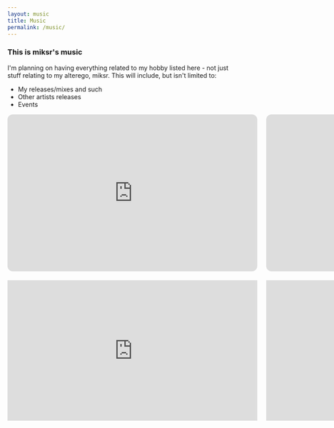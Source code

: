 ```yaml
---
layout: music
title: Music
permalink: /music/
---
```


### This is miksr's music
I'm planning on having everything related to my hobby listed here - not just stuff relating to my alterego, miksr. 
This will include, but isn't limited to:
 - My releases/mixes and such
 - Other artists releases
 - Events

<!-- For adding more songs: Place entire embed code inside another <div></div>. Then remove everything inside the <a></a> thats in the iframe part of the embed code. Should be good to go. -->

<div class="grid-container" style="display: grid; grid-gap: 20px; grid-template-columns: auto auto; align-content: center;">
    
<div><iframe style="border-radius:12px" src="https://open.spotify.com/embed/playlist/76uIy5WoBGnPlBxQ0ukTf8?utm_source=generator" width="100%" height="352" frameBorder="0" allowfullscreen="" allow="autoplay; clipboard-write; encrypted-media; fullscreen; picture-in-picture" loading="lazy"></iframe></div>

<div><iframe style="border-radius:12px" src="https://open.spotify.com/embed/playlist/5ng4fEKEsQo3i2DFR3ExpW?utm_source=generator" width="100%" height="352" frameBorder="0" allowfullscreen="" allow="autoplay; clipboard-write; encrypted-media; fullscreen; picture-in-picture" loading="lazy"></iframe></div>

<div><iframe width="560" height="315" src="https://www.youtube.com/embed/peAk--C4BkU" title="YouTube video player" frameborder="0" allow="accelerometer; autoplay; clipboard-write; encrypted-media; gyroscope; picture-in-picture; web-share" allowfullscreen></iframe></div>

<div><iframe width="560" height="315" src="https://www.youtube.com/embed/pkju2Hqzy4U" title="YouTube video player" frameborder="0" allow="accelerometer; autoplay; clipboard-write; encrypted-media; gyroscope; picture-in-picture; web-share" allowfullscreen></iframe></div>

</div>

